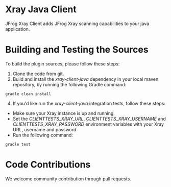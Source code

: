 # Xray Java Client 

JFrog Xray Client adds JFrog Xray scanning capabilities to your java application.

# Building and Testing the Sources

To build the plugin sources, please follow these steps:
1. Clone the code from git.
2. Build and install the *xray-client-java* dependency in your local maven repository, by running the following Gradle command:
```
gradle clean install
```
4. If you'd like run the *xray-client-java* integration tests, follow these steps:
* Make sure your Xray instance is up and running.
* Set the *CLIENTTESTS_XRAY_URL*, *CLIENTTESTS_XRAY_USERNAME* and *CLIENTTESTS_XRAY_PASSWORD* environment variables with your Xray URL, username and password.
* Run the following command:
```
gradle test
```

# Code Contributions
We welcome community contribution through pull requests.
